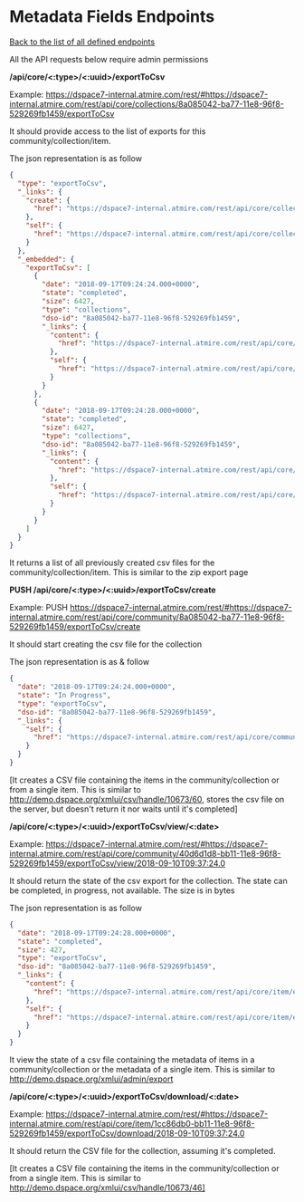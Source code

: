 # Metadata Fields Endpoints
[Back to the list of all defined endpoints](endpoints.md)

All the API requests below require admin permissions

**/api/core/<:type>/<:uuid>/exportToCsv**

Example: <https://dspace7-internal.atmire.com/rest/#https://dspace7-internal.atmire.com/rest/api/core/collections/8a085042-ba77-11e8-96f8-529269fb1459/exportToCsv>

It should provide access to the list of exports for this community/collection/item.

The json representation is as follow
```json
{
  "type": "exportToCsv",
  "_links": {
    "create": {
      "href": "https://dspace7-internal.atmire.com/rest/api/core/collection/exportToCsv/collections/8a085042-ba77-11e8-96f8-529269fb1459/exportToCsv/create"
    },
    "self": {
      "href": "https://dspace7-internal.atmire.com/rest/api/core/collections/8a085042-ba77-11e8-96f8-529269fb1459/exportToCsv"
    }
  },
  "_embedded": {
    "exportToCsv": [
      {
        "date": "2018-09-17T09:24:24.000+0000",
        "state": "completed",
        "size": 6427,
        "type": "collections",
        "dso-id": "8a085042-ba77-11e8-96f8-529269fb1459",
        "_links": {
          "content": {
            "href": "https://dspace7-internal.atmire.com/rest/api/core/collections/8a085042-ba77-11e8-96f8-529269fb1459/exportToCsv/download/2018-09-17T09:24:24.0"
          },
          "self": {
            "href": "https://dspace7-internal.atmire.com/rest/api/core/collections/8a085042-ba77-11e8-96f8-529269fb1459/exportToCsv/view/2018-09-17T09:24:24.0"
          }
        }
      },
      {
        "date": "2018-09-17T09:24:28.000+0000",
        "state": "completed",
        "size": 6427,
        "type": "collections",
        "dso-id": "8a085042-ba77-11e8-96f8-529269fb1459",
        "_links": {
          "content": {
            "href": "https://dspace7-internal.atmire.com/rest/api/core/collections/8a085042-ba77-11e8-96f8-529269fb1459/exportToCsv/download/2018-09-17T09:24:28.0"
          },
          "self": {
            "href": "https://dspace7-internal.atmire.com/rest/api/core/collections/8a085042-ba77-11e8-96f8-529269fb1459/exportToCsv/view/2018-09-17T09:24:28.0"
          }
        }
      }
    ]
  }
}
```

It returns a list of all previously created csv files for the community/collection/item. This is similar to the zip export page

**PUSH /api/core/<:type>/<:uuid>/exportToCsv/create**

Example: PUSH <https://dspace7-internal.atmire.com/rest/#https://dspace7-internal.atmire.com/rest/api/core/community/8a085042-ba77-11e8-96f8-529269fb1459/exportToCsv/create>

It should start creating the csv file for the collection

The json representation is as & follow
```json
{
  "date": "2018-09-17T09:24:24.000+0000",
  "state": "In Progress",
  "type": "exportToCsv",
  "dso-id": "8a085042-ba77-11e8-96f8-529269fb1459",
  "_links": {
    "self": {
      "href": "https://dspace7-internal.atmire.com/rest/api/core/community/exportToCsv/40d6d1d8-bb11-11e8-96f8-529269fb1459/exportToCsv/view/2018-09-17T09:24:24.0"
    }
  }
}
```

[It creates a CSV file containing the items in the community/collection or from a single item. This is similar to http://demo.dspace.org/xmlui/csv/handle/10673/60, stores the csv file on the server, but doesn't return it nor waits until it's completed]

**/api/core/<:type>/<:uuid>/exportToCsv/view/<:date>**

Example: <https://dspace7-internal.atmire.com/rest/#https://dspace7-internal.atmire.com/rest/api/core/community/40d6d1d8-bb11-11e8-96f8-529269fb1459/exportToCsv/view/2018-09-10T09:37:24.0>

It should return the state of the csv export for the collection.
The state can be completed, in progress, not available.
The size is in bytes

The json representation is as follow
```json
{
  "date": "2018-09-17T09:24:28.000+0000",
  "state": "completed",
  "size": 427,
  "type": "exportToCsv",
  "dso-id": "8a085042-ba77-11e8-96f8-529269fb1459",
  "_links": {
    "content": {
      "href": "https://dspace7-internal.atmire.com/rest/api/core/item/exportToCsv/1cc86db0-bb11-11e8-96f8-529269fb1459/exportToCsv/download/2018-09-17T09:24:28.0"
    },
    "self": {
      "href": "https://dspace7-internal.atmire.com/rest/api/core/item/exportToCsv/1cc86db0-bb11-11e8-96f8-529269fb1459/exportToCsv/view/2018-09-17T09:24:28.0"
    }
  }
}
```

It view the state of a csv file containing the metadata of items in a community/collection or the metadata of a single item. This is similar to http://demo.dspace.org/xmlui/admin/export

**/api/core/<:type>/<:uuid>/exportToCsv/download/<:date>**

Example: <https://dspace7-internal.atmire.com/rest/#https://dspace7-internal.atmire.com/rest/api/core/item/1cc86db0-bb11-11e8-96f8-529269fb1459/exportToCsv/download/2018-09-10T09:37:24.0>

It should return the CSV file for the collection, assuming it's completed.

[It creates a CSV file containing the items in the community/collection or from a single item. This is similar to http://demo.dspace.org/xmlui/csv/handle/10673/46]